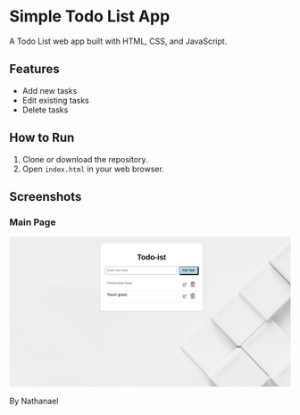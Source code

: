 # Simple Todo List App

A Todo List web app built with HTML, CSS, and JavaScript.

## Features

- Add new tasks
- Edit existing tasks
- Delete tasks

## How to Run

1. Clone or download the repository.
2. Open `index.html` in your web browser.

## Screenshots

### Main Page

![Main Page](screenshots/todo.png)

By Nathanael
